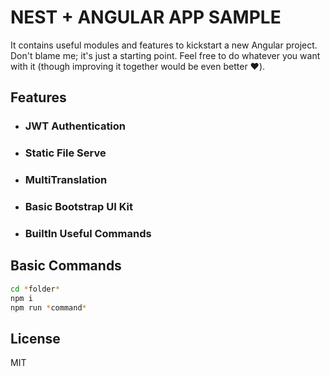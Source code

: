 # NEST + ANGULAR APP SAMPLE
It contains useful modules and features to kickstart a new Angular project. Don't blame me; it's just a starting point. Feel free to do whatever you want with it (though improving it together would be even better ❤️).

## Features
- ### JWT Authentication
- ### Static File Serve
- ### MultiTranslation
- ### Basic Bootstrap UI Kit
- ### BuiltIn Useful Commands

## Basic Commands
```sh
cd *folder*
npm i
npm run *command*
```

## License
MIT
